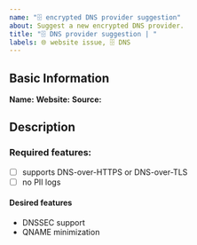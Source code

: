 ```yaml
---
name: "🗄️ encrypted DNS provider suggestion"
about: Suggest a new encrypted DNS provider.
title: "🗄️ DNS provider suggestion | "
labels: 🌐 website issue, 🗄️ DNS
---
```


## Basic Information

<!-- Source code is preferred, but not required -->

**Name:**
**Website:**
**Source:**

## Description

<!-- Why should we list your suggestion? -->


### Required features:

<!-- DoH and DoT are supported natively by platforms like Firefox and Android (< 9) -->

* [ ] supports DNS-over-HTTPS or DNS-over-TLS
* [ ] no PII logs

#### Desired features

* DNSSEC support
* QNAME minimization